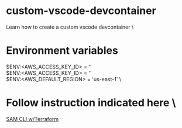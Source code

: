 # custom-vscode-devcontainer
Learn how to create a custom vscode devcontainer \

# Environment variables
$ENV:<AWS_ACCESS_KEY_ID> = '' \
$ENV:<AWS_ACCESS_KEY_ID> = '' \
$ENV:<AWS_DEFAULT_REGION> = 'us-east-1' \

# Follow instruction indicated here \
[SAM CLI w/Terraform](https://aws.amazon.com/blogs/compute/better-together-aws-sam-cli-and-hashicorp-terraform/) 